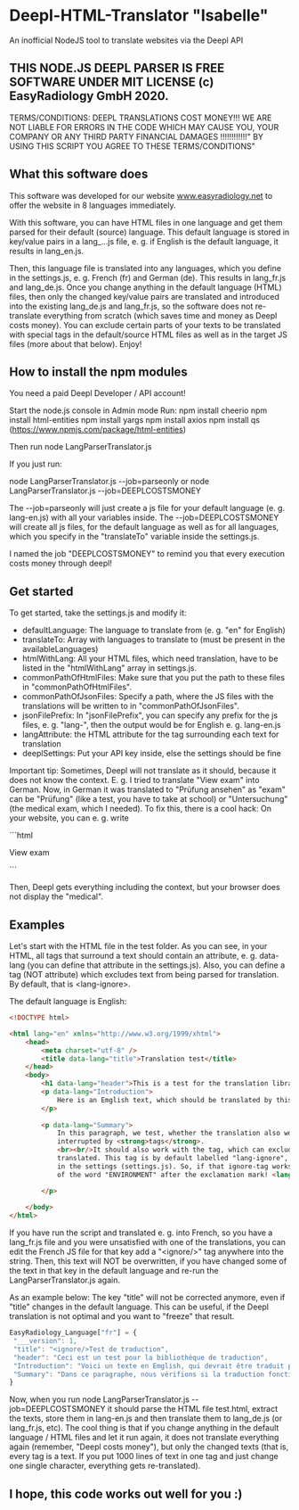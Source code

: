 # Deepl-HTML-Translator "Isabelle"
An inofficial NodeJS tool to translate websites via the Deepl API

THIS NODE.JS DEEPL PARSER IS FREE SOFTWARE UNDER MIT LICENSE (c) EasyRadiology GmbH 2020.
------------------------------------------------------------------------------------------
TERMS/CONDITIONS: DEEPL TRANSLATIONS COST MONEY!!! WE ARE NOT LIABLE FOR ERRORS IN THE CODE WHICH MAY
CAUSE YOU, YOUR COMPANY OR ANY THIRD PARTY FINANCIAL DAMAGES !!!!!!!!!!!!"
BY USING THIS SCRIPT YOU AGREE TO THESE TERMS/CONDITIONS"

## What this software does

This software was developed for our website <a href="https://easyradiology.net">www.easyradiology.net</a> to offer the website in 8 languages immediately.

With this software, you can have HTML files in one language and get them parsed for their default (source) language. This default language is stored in key/value
pairs in a lang_...js file, e. g. if English is the default language, it results in lang_en.js.

Then, this language file is translated into any languages, which you define in the settings.js, e. g. French (fr) and German (de). This results in lang_fr.js and 
lang_de.js. Once you change anything in the default language (HTML) files, then only the changed key/value pairs are translated and introduced into the existing
lang_de.js and lang_fr.js, so the software does not re-translate everything from scratch (which saves time and money as Deepl costs money).
You can exclude certain parts of your texts to be translated with special tags in the default/source HTML files as well as in the target JS files (more about that
below).
Enjoy!

## How to install the npm modules

You need a paid Deepl Developer / API account!

Start the node.js console in Admin mode
Run:
npm install cheerio
npm install html-entities
npm install yargs
npm install axios
npm install qs
(https://www.npmjs.com/package/html-entities)

Then run node LangParserTranslator.js

If you just run:

node LangParserTranslator.js --job=parseonly 
or 
node LangParserTranslator.js --job=DEEPLCOSTSMONEY

The --job=parseonly will just create a js file for your default language (e. g. lang-en.js) with all your variables inside.
The --job=DEEPLCOSTSMONEY will create all js files, for the default language as well as for all languages, which you 
specify in the "translateTo" variable inside the settings.js.

I named the job "DEEPLCOSTSMONEY" to remind you that every execution costs money through deepl!

## Get started

To get started, take the settings.js and modify it:

* defaultLanguage: The language to translate from (e. g. "en" for English)
* translateTo: Array with languages to translate to (must be present in the availableLanguages)
* htmlWithLang: All your HTML files, which need translation, have to be listed in the "htmlWithLang" array in settings.js.
* commonPathOfHtmlFiles: Make sure that you put the path to these files in "commonPathOfHtmlFiles".
* commonPathOfJsonFiles: Specify a path, where the JS files with the translations will be written to in "commonPathOfJsonFiles".
* jsonFilePrefix: In "jsonFilePrefix", you can specify any prefix for the js files, e. g. "lang-", then the output would be 
for English e. g. lang-en.js
* langAttribute: the HTML attribute for the tag surrounding each text for translation
* deeplSettings: Put your API key inside, else the settings should be fine

Important tip: Sometimes, Deepl will not translate as it should, because it does not know the context. E. g. I tried to translate "View exam" into German. Now, in German it was translated to "Prüfung ansehen" as "exam" can be "Prüfung" (like a test, you have to take at school) or "Untersuchung" (the medical exam, which I needed). To fix this, there is a cool hack: On your website, you can e. g. write 

´´´html
<p data-lang="exam">View <span style="display:none;">medical </span>exam</p>
´´´

Then, Deepl gets everything including the context, but your browser does not display the "medical".


## Examples

Let's start with the HTML file in the test folder. 
As you can see, in your HTML, all tags that surround a text should contain an attribute, e. g. data-lang (you can define that 
attribute in the settings.js). Also, you can define a tag (NOT attribute) which excludes text from being parsed for translation.
By default, that is &lt;lang-ignore&gt;.




The default language is English:

```html
<!DOCTYPE html>

<html lang="en" xmlns="http://www.w3.org/1999/xhtml">
    <head>
        <meta charset="utf-8" />
        <title data-lang="title">Translation test</title>
    </head>
    <body>
        <h1 data-lang="header">This is a test for the translation library</h1>
        <p data-lang="Introduction">
            Here is an Emglish text, which should be translated by this library with Deepl.
        </p>
    
        <p data-lang="Summary">
            In this paragraph, we test, whether the translation also works without being
            interrupted by <strong>tags</strong>.
            <br><br/>It should also work with the tag, which can exclude content from being
            translated. This tag is by default labelled "lang-ignore", but can be changed 
            in the settings (settings.js). So, if that ignore-tag works, then there shouldn't be a translation
            of the word "ENVIRONMENT" after the exclamation mark! <lang-ignore>ENVIRONMENT</lang-ignore>

        </p>
        
    </body>
</html>
```

If you have run the script and translated e. g. into French, so you have a lang_fr.js file and you were unsatisfied with one of 
the translations, you can edit the French JS file for that key add a "&lt;ignore/&gt;" tag anywhere into the string. Then, this text will NOT be overwritten, if you have changed some of the text in that key in the default language and re-run the LangParserTranslator.js again.

As an example below: The key "title" will not be corrected anymore, even if "title" changes in the default language. This can be useful, if the Deepl translation is not optimal and you want to "freeze" that result.


```javascript
EasyRadiology_Language["fr"] = {
 "___version": 1,
 "title": "<ignore/>Test de traduction",
 "header": "Ceci est un test pour la bibliothèque de traduction",
 "Introduction": "Voici un texte en Emglish, qui devrait être traduit par cette bibliothèque avec Deepl.",
 "Summary": "Dans ce paragraphe, nous vérifions si la traduction fonctionne également sans être interrompue par des <strong>balises</strong>. <br><br>Il devrait également fonctionner avec la balise, qui peut exclure le contenu de la traduction. Cette balise est par défaut étiquetée \"lang-ignore\", mais peut être modifiée dans les paramètres (settings.js). Donc, si cette étiquette d'ignorance fonctionne, alors il ne devrait pas y avoir de traduction du mot \"E-N-V-I-R-O-N-M-E-N-T\" après le point d'exclamation ! <lang-ignore>ENVIRONMENT</lang-ignore>"
}
```

Now, when you run 
node LangParserTranslator.js --job=DEEPLCOSTSMONEY
it should parse the HTML file test.html, extract the texts, store them in lang-en.js and then translate them to lang_de.js (or lang_fr.js, etc).
The cool thing is that if you change anything in the default language / HTML files and let it run again, it does not 
translate everything again (remember, "Deepl costs money"), but only the changed texts (that is, every tag is a text. If you
put 1000 lines of text in one tag and just change one single character, everything gets re-translated).

## I hope, this code works out well for you :)
